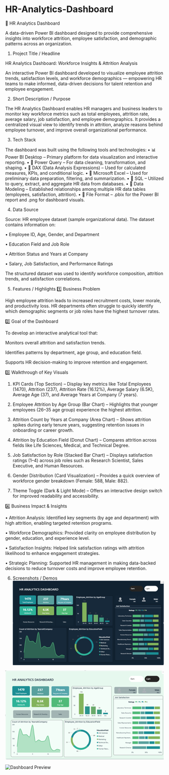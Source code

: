 # HR-Analytics-Dashboard

🧠 HR Analytics Dashboard

A data-driven Power BI dashboard designed to provide comprehensive insights into workforce attrition, employee satisfaction, and demographic patterns across an organization.

1. Project Title / Headline

HR Analytics Dashboard: Workforce Insights & Attrition Analysis

An interactive Power BI dashboard developed to visualize employee attrition trends, satisfaction levels, and workforce demographics — empowering HR teams to make informed, data-driven decisions for talent retention and employee engagement.

2. Short Description / Purpose

The HR Analytics Dashboard enables HR managers and business leaders to monitor key workforce metrics such as total employees, attrition rate, average salary, job satisfaction, and employee demographics.
It provides a centralized visual view to identify trends in attrition, analyze reasons behind employee turnover, and improve overall organizational performance.

3. Tech Stack

The dashboard was built using the following tools and technologies:
• 📊 Power BI Desktop – Primary platform for data visualization and interactive reporting.
• 📂 Power Query – For data cleaning, transformation, and shaping.
• 🧠 DAX (Data Analysis Expressions) – Used for calculated measures, KPIs, and conditional logic.
• 🧾 Microsoft Excel – Used for preliminary data preparation, filtering, and summarization.
• 🧮 SQL – Utilized to query, extract, and aggregate HR data from databases.
• 📝 Data Modeling – Established relationships among multiple HR data tables (employees, satisfaction, attrition).
• 📁 File Format – .pbix for the Power BI report and .png for dashboard visuals.

4. Data Source

Source: HR employee dataset (sample organizational data).
The dataset contains information on:

• Employee ID, Age, Gender, and Department

• Education Field and Job Role

• Attrition Status and Years at Company

• Salary, Job Satisfaction, and Performance Ratings

The structured dataset was used to identify workforce composition, attrition trends, and satisfaction correlations.

5. Features / Highlights
1️⃣ Business Problem

High employee attrition leads to increased recruitment costs, lower morale, and productivity loss. HR departments often struggle to quickly identify which demographic segments or job roles have the highest turnover rates.

2️⃣ Goal of the Dashboard

To develop an interactive analytical tool that:

Monitors overall attrition and satisfaction trends.

Identifies patterns by department, age group, and education field.

Supports HR decision-making to improve retention and engagement.

3️⃣ Walkthrough of Key Visuals

1. KPI Cards (Top Section) – Display key metrics like Total Employees (1470), Attrition (237), Attrition Rate (16.12%), Average Salary (6.5K), Average Age (37), and Average Years at Company (7 years).

2. Employee Attrition by Age Group (Bar Chart) – Highlights that younger employees (26–35 age group) experience the highest attrition.

3. Attrition Count by Years at Company (Area Chart) – Shows attrition spikes during early tenure years, suggesting retention issues in onboarding or career growth.

4. Attrition by Education Field (Donut Chart) – Compares attrition across fields like Life Sciences, Medical, and Technical Degree.

5. Job Satisfaction by Role (Stacked Bar Chart) – Displays satisfaction ratings (1–4) across job roles such as Research Scientist, Sales Executive, and Human Resources.

6. Gender Distribution (Card Visualization) – Provides a quick overview of workforce gender breakdown (Female: 588, Male: 882).

7. Theme Toggle (Dark & Light Mode) – Offers an interactive design switch for improved readability and accessibility.

4️⃣ Business Impact & Insights

• Attrition Analysis: Identified key segments (by age and department) with high attrition, enabling targeted retention programs.

• Workforce Demographics: Provided clarity on employee distribution by gender, education, and experience level.

• Satisfaction Insights: Helped link satisfaction ratings with attrition likelihood to enhance engagement strategies.

• Strategic Planning: Supported HR management in making data-backed decisions to reduce turnover costs and improve employee retention.

6. Screenshots / Demos
![HR Dark Mode](https://github.com/Suchandrapalkundu/HR-Analytics-Dashboard/blob/main/HR_Dark.png)

![HR Light Mode](https://github.com/Suchandrapalkundu/HR-Analytics-Dashboard/blob/main/HR_Light.png)

![Dashboard Preview](https://github.com/Suchandrapalkundu/HR-Analytics-Dashboard/blob/main/HR%20Analytics%20Dashboard.pbit)
